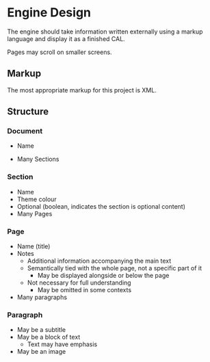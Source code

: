 # Engine Design

The engine should take information written externally using a markup language and display it as a finished CAL.

Pages may scroll on smaller screens.

## Markup

The most appropriate markup for this project is XML.

## Structure

### Document

- Name

- Many Sections

### Section

- Name
- Theme colour
- Optional (boolean, indicates the section is optional content)
- Many Pages

### Page

- Name (title)
- Notes
  - Additional information accompanying the main text
  - Semantically tied with the whole page, not a specific part of it
    - May be displayed alongside or below the page
  - Not necessary for full understanding
    - May be omitted in some contexts
- Many paragraphs

### Paragraph

- May be a subtitle
- May be a block of text
  - Text may have emphasis
- May be an image

